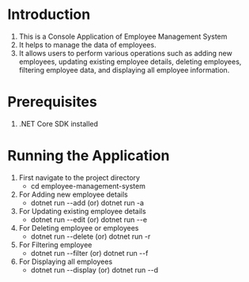 # Introduction
1. This is a Console Application of Employee Management System 
2. It helps to manage the data of employees.
3. It allows users to perform various operations such as adding new employees, updating existing employee details, deleting employees, filtering employee data, and displaying all employee information.

# Prerequisites
1. .NET Core SDK installed

# Running the Application
1. First navigate to the project directory
    - cd employee-management-system
2. For Adding new employee details
    - dotnet run --add (or) dotnet run -a
3. For Updating existing employee details
    - dotnet run --edit (or) dotnet run --e
4. For Deleting employee or employees
    - dotnet run --delete <Employee-Numbers> (or) dotnet run -r
5. For Filtering employee
    - dotnet run --filter (or) dotnet run --f
6. For Displaying all employees
    - dotnet run --display (or) dotnet run --d
